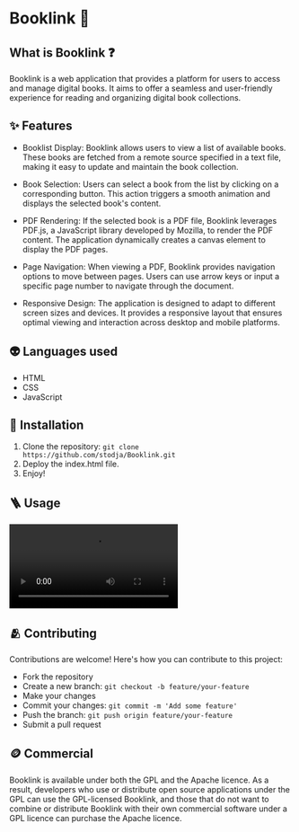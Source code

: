 # Booklink :book:
## What is Booklink :question:
Booklink is a web application that provides a platform for users to access and manage digital books. It aims to offer a seamless and user-friendly experience for reading and organizing digital book collections.
## :sparkles: Features
* Booklist Display: Booklink allows users to view a list of available books. These books are fetched from a remote source specified in a text file, making it easy to update and maintain the book collection.

* Book Selection: Users can select a book from the list by clicking on a corresponding button. This action triggers a smooth animation and displays the selected book's content.

* PDF Rendering: If the selected book is a PDF file, Booklink leverages PDF.js, a JavaScript library developed by Mozilla, to render the PDF content. The application dynamically creates a canvas element to display the PDF pages.

* Page Navigation: When viewing a PDF, Booklink provides navigation options to move between pages. Users can use arrow keys or input a specific page number to navigate through the document.

* Responsive Design: The application is designed to adapt to different screen sizes and devices. It provides a responsive layout that ensures optimal viewing and interaction across desktop and mobile platforms.

## :alien: Languages used 
- HTML
- CSS
- JavaScript

## :wrench: Installation

1. Clone the repository: `git clone https://github.com/stodja/Booklink.git`
2. Deploy the index.html file.
3. Enjoy!

## :ladder: Usage

![](usage.mp4)

## :people_hugging: Contributing

Contributions are welcome! Here's how you can contribute to this project:

* Fork the repository
* Create a new branch: `git checkout -b feature/your-feature`
* Make your changes
* Commit your changes: `git commit -m 'Add some feature'`
* Push the branch: `git push origin feature/your-feature`
* Submit a pull request

## :coin: Commercial

 Booklink is available under both the GPL and the Apache licence.
 As a result, developers who use or distribute open source applications under the GPL can use the GPL-licensed Booklink, and those that do not want to combine or distribute Booklink with their own commercial software under a GPL licence can purchase the Apache licence.